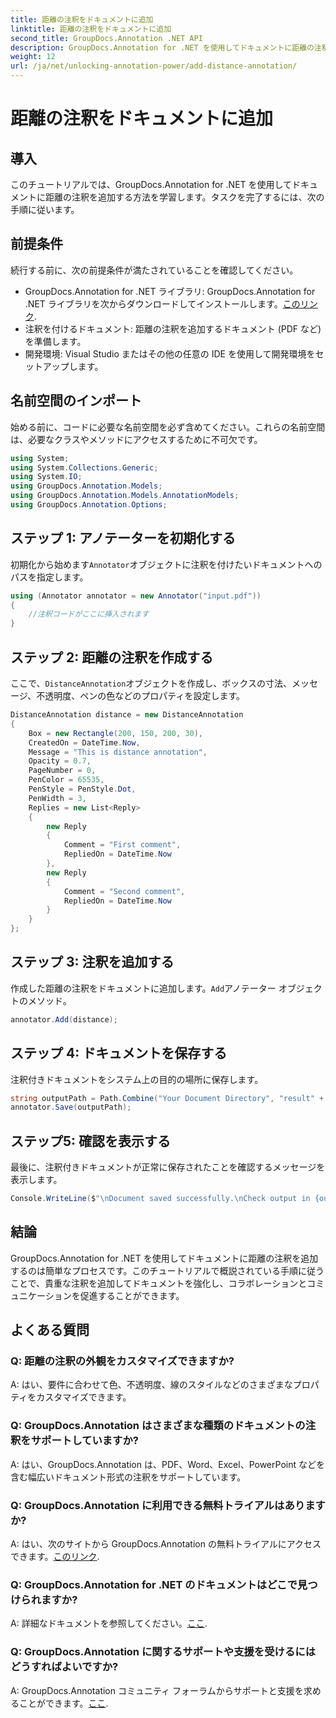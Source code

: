 ```yaml
---
title: 距離の注釈をドキュメントに追加
linktitle: 距離の注釈をドキュメントに追加
second_title: GroupDocs.Annotation .NET API
description: GroupDocs.Annotation for .NET を使用してドキュメントに距離の注釈を追加する方法を学びます。コラボレーションとコミュニケーションを簡単に強化します。
weight: 12
url: /ja/net/unlocking-annotation-power/add-distance-annotation/
---
```


# 距離の注釈をドキュメントに追加

## 導入
このチュートリアルでは、GroupDocs.Annotation for .NET を使用してドキュメントに距離の注釈を追加する方法を学習します。タスクを完了するには、次の手順に従います。
## 前提条件

続行する前に、次の前提条件が満たされていることを確認してください。

-  GroupDocs.Annotation for .NET ライブラリ: GroupDocs.Annotation for .NET ライブラリを次からダウンロードしてインストールします。[このリンク](https://releases.groupdocs.com/annotation/net/).
- 注釈を付けるドキュメント: 距離の注釈を追加するドキュメント (PDF など) を準備します。
- 開発環境: Visual Studio またはその他の任意の IDE を使用して開発環境をセットアップします。

## 名前空間のインポート

始める前に、コードに必要な名前空間を必ず含めてください。これらの名前空間は、必要なクラスやメソッドにアクセスするために不可欠です。

```csharp
using System;
using System.Collections.Generic;
using System.IO;
using GroupDocs.Annotation.Models;
using GroupDocs.Annotation.Models.AnnotationModels;
using GroupDocs.Annotation.Options;
```


## ステップ 1: アノテーターを初期化する

初期化から始めます`Annotator`オブジェクトに注釈を付けたいドキュメントへのパスを指定します。

```csharp
using (Annotator annotator = new Annotator("input.pdf"))
{
    //注釈コードがここに挿入されます
}
```

## ステップ 2: 距離の注釈を作成する

ここで、`DistanceAnnotation`オブジェクトを作成し、ボックスの寸法、メッセージ、不透明度、ペンの色などのプロパティを設定します。

```csharp
DistanceAnnotation distance = new DistanceAnnotation
{
    Box = new Rectangle(200, 150, 200, 30),
    CreatedOn = DateTime.Now,
    Message = "This is distance annotation",
    Opacity = 0.7,
    PageNumber = 0,
    PenColor = 65535,
    PenStyle = PenStyle.Dot,
    PenWidth = 3,
    Replies = new List<Reply>
    {
        new Reply
        {
            Comment = "First comment",
            RepliedOn = DateTime.Now
        },
        new Reply
        {
            Comment = "Second comment",
            RepliedOn = DateTime.Now
        }
    }
};
```

## ステップ 3: 注釈を追加する

作成した距離の注釈をドキュメントに追加します。`Add`アノテーター オブジェクトのメソッド。

```csharp
annotator.Add(distance);
```

## ステップ 4: ドキュメントを保存する

注釈付きドキュメントをシステム上の目的の場所に保存します。

```csharp
string outputPath = Path.Combine("Your Document Directory", "result" + Path.GetExtension("input.pdf"));
annotator.Save(outputPath);
```

## ステップ5: 確認を表示する

最後に、注釈付きドキュメントが正常に保存されたことを確認するメッセージを表示します。

```csharp
Console.WriteLine($"\nDocument saved successfully.\nCheck output in {outputPath}.");
```

## 結論

GroupDocs.Annotation for .NET を使用してドキュメントに距離の注釈を追加するのは簡単なプロセスです。このチュートリアルで概説されている手順に従うことで、貴重な注釈を追加してドキュメントを強化し、コラボレーションとコミュニケーションを促進することができます。

## よくある質問

### Q: 距離の注釈の外観をカスタマイズできますか?

A: はい、要件に合わせて色、不透明度、線のスタイルなどのさまざまなプロパティをカスタマイズできます。

### Q: GroupDocs.Annotation はさまざまな種類のドキュメントの注釈をサポートしていますか?

A: はい、GroupDocs.Annotation は、PDF、Word、Excel、PowerPoint などを含む幅広いドキュメント形式の注釈をサポートしています。

### Q: GroupDocs.Annotation に利用できる無料トライアルはありますか?

 A: はい、次のサイトから GroupDocs.Annotation の無料トライアルにアクセスできます。[このリンク](https://releases.groupdocs.com/).

### Q: GroupDocs.Annotation for .NET のドキュメントはどこで見つけられますか?

 A: 詳細なドキュメントを参照してください。[ここ](https://tutorials.groupdocs.com/annotation/net/).

### Q: GroupDocs.Annotation に関するサポートや支援を受けるにはどうすればよいですか?

 A: GroupDocs.Annotation コミュニティ フォーラムからサポートと支援を求めることができます。[ここ](https://forum.groupdocs.com/c/annotation/10).